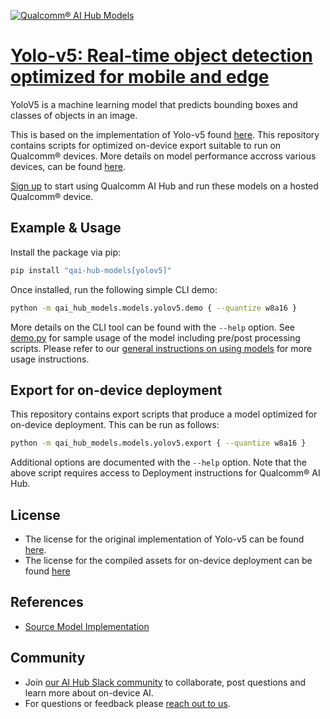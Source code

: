 [![Qualcomm® AI Hub Models](https://qaihub-public-assets.s3.us-west-2.amazonaws.com/qai-hub-models/quic-logo.jpg)](../../README.md)


# [Yolo-v5: Real-time object detection optimized for mobile and edge](https://aihub.qualcomm.com/models/yolov5)

YoloV5 is a machine learning model that predicts bounding boxes and classes of objects in an image.

This is based on the implementation of Yolo-v5 found [here](https://github.com/ultralytics/yolov5). This repository contains scripts for optimized on-device
export suitable to run on Qualcomm® devices. More details on model performance
accross various devices, can be found [here](https://aihub.qualcomm.com/models/yolov5).

[Sign up](https://myaccount.qualcomm.com/signup) to start using Qualcomm AI Hub and run these models on a hosted Qualcomm® device.




## Example & Usage

Install the package via pip:
```bash
pip install "qai-hub-models[yolov5]"
```


Once installed, run the following simple CLI demo:

```bash
python -m qai_hub_models.models.yolov5.demo { --quantize w8a16 }
```
More details on the CLI tool can be found with the `--help` option. See
[demo.py](demo.py) for sample usage of the model including pre/post processing
scripts. Please refer to our [general instructions on using
models](../../../#getting-started) for more usage instructions.

## Export for on-device deployment

This repository contains export scripts that produce a model optimized for
on-device deployment. This can be run as follows:

```bash
python -m qai_hub_models.models.yolov5.export { --quantize w8a16 }
```
Additional options are documented with the `--help` option. Note that the above
script requires access to Deployment instructions for Qualcomm® AI Hub.


## License
* The license for the original implementation of Yolo-v5 can be found
  [here](https://github.com/ultralytics/yolov5?tab=AGPL-3.0-1-ov-file#readme).
* The license for the compiled assets for on-device deployment can be found [here](https://github.com/ultralytics/yolov5?tab=AGPL-3.0-1-ov-file#readme)


## References
* [Source Model Implementation](https://github.com/ultralytics/yolov5)



## Community
* Join [our AI Hub Slack community](https://aihub.qualcomm.com/community/slack) to collaborate, post questions and learn more about on-device AI.
* For questions or feedback please [reach out to us](mailto:ai-hub-support@qti.qualcomm.com).
